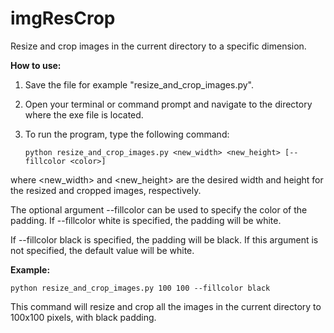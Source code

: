 # imgResCrop
 Resize and crop images in the current directory to a specific dimension.
 
****How to use:****

1. Save the file for example "resize_and_crop_images.py".
2. Open your terminal or command prompt and navigate to the directory where the exe file is located.
3. To run the program, type the following command:

   ```python resize_and_crop_images.py <new_width> <new_height> [--fillcolor <color>]```

where <new_width> and <new_height> are the desired width and height for the resized and cropped images, respectively.

The optional argument --fillcolor can be used to specify the color of the padding. If --fillcolor white is specified, the padding will be white. 

If --fillcolor black is specified, the padding will be black. If this argument is not specified, the default value will be white.


****Example:****

```python resize_and_crop_images.py 100 100 --fillcolor black```

This command will resize and crop all the images in the current directory to 100x100 pixels, with black padding.

